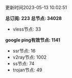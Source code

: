 更新时间2023-05-13 10:02:51

**总订阅: 223**
**总节点: 34028**
- vless节点: 33

**google ping有效节点: 1141**
- ssr节点: 16
- v2ray节点: 1002
- ss节点: 74
- trojan节点: 49
